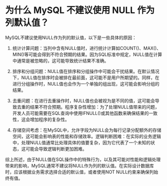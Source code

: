 # 为什么 MySQL 不建议使用 NULL 作为列默认值？

MySQL不建议使用NULL作为列的默认值，以下是一些具体的原因：
1. 统计计算问题：当列中含有NULL值时，进行统计计算如COUNT()、MAX()、MIN()等可能会得到不符合预期的结果。因为SQL标准中规定，NULL值在计算中通常是被忽略的，这可能导致统计结果不准确。

2. 排序和分组问题：NULL值在排序和分组操作中可能会干扰结果。在默认情况下，NULL值在排序时会被排在最前面，这可能不是用户所期望的。同样，在进行分组操作时，NULL值也会作为一个单独的组出现，这可能会影响分组的结果。

3. 去重问题：在进行去重操作时，NULL值也会被视为是不同的值，这可能会导致去重的结果不符合预期。程序复杂性增加：为了处理NULL值带来的问题，开发人员可能需要在SQL查询中使用IFNULL()或其他函数来确保结果的一致性，这会增加程序的复杂性。

4. 存储空间考虑：在MySQL中，允许字段为NULL会为每行记录分配额外的存储空间，这可能会影响表的性能和存储效率。逻辑判断困难：在实际的业务逻辑中，处理NULL值通常比处理具体的值要复杂，因为它代表了一个未知的状态，这可能会导致逻辑判断更加困难。

综上所述，由于NULL值在SQL操作中的特殊行为，以及其可能对性能和逻辑处理带来的影响，MySQL通常不建议将NULL作为列的默认值。在实际设计数据库时，应该根据业务需求选择合适的默认值，或者使用NOT NULL约束来确保列始终有值。
